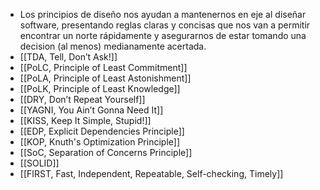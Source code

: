 - Los principios de diseño nos ayudan a mantenernos en eje al diseñar software, presentando reglas claras y concisas que nos van a permitir encontrar un norte rápidamente y asegurarnos de estar tomando una decision (al menos) medianamente acertada.
- [[TDA, Tell, Don’t Ask!]]
- [[PoLC, Principle of Least Commitment]]
- [[PoLA, Principle of Least Astonishment]]
- [[PoLK, Principle of Least Knowledge]]
- [[DRY, Don’t Repeat Yourself]]
- [[YAGNI, You Ain’t Gonna Need It]]
- [[KISS, Keep It Simple, Stupid!]]
- [[EDP, Explicit Dependencies Principle]]
- [[KOP, Knuth's Optimization Principle]]
- [[SoC, Separation of Concerns Principle]]
- [[SOLID]]
- [[FIRST, Fast, Independent, Repeatable, Self-checking, Timely]]